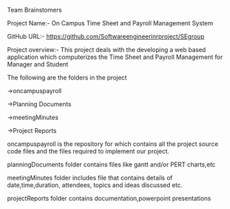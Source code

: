 Team Brainstomers

Project Name:- On Campus Time Sheet and Payroll Management System

GitHub URL:- https://github.com/Softwareengineerinrproject/SEgroup

Project overview:-
This project deals with the developing a web based application which computerizes the Time Sheet and Payroll Management for Manager and Student

The following are the folders in the project

->oncampuspayroll

->Planning Documents 

->meetingMinutes

->Project Reports

oncampuspayroll is the repository for which contains all the project source code files and the files required to implement our project.

planningDocuments folder contains files like gantt and/or PERT charts,etc

meetingMinutes folder includes file that contains details of date,time,duration, attendees, topics and ideas discussed etc.

projectReports folder contains documentation,powerpoint presentations
